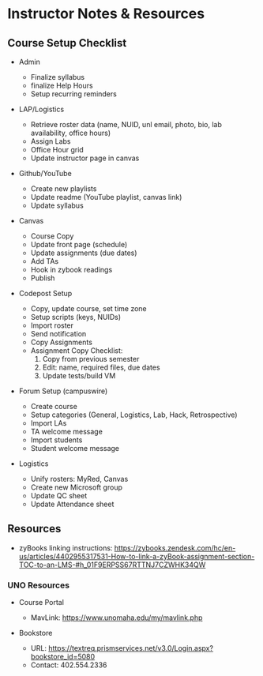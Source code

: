 
# Instructor Notes & Resources

## Course Setup Checklist

* Admin
  * Finalize syllabus
  * finalize Help Hours
  * Setup recurring reminders

* LAP/Logistics
  * Retrieve roster data (name, NUID, unl email, photo, bio, lab availability, office hours)
  * Assign Labs
  * Office Hour grid
  * Update instructor page in canvas

* Github/YouTube
  * Create new playlists
  * Update readme (YouTube playlist, canvas link)
  * Update syllabus

* Canvas
  * Course Copy
  * Update front page (schedule)
  * Update assignments (due dates)
  * Add TAs
  * Hook in zybook readings
  * Publish

* Codepost Setup
  * Copy, update course, set time zone
  * Setup scripts (keys, NUIDs)
  * Import roster
  * Send notification
  * Copy Assignments
  * Assignment Copy Checklist:
    1. Copy from previous semester
    2. Edit: name, required files, due dates
    3. Update tests/build VM

* Forum Setup (campuswire)
  * Create course
  * Setup categories (General, Logistics, Lab, Hack, Retrospective)
  * Import LAs
  * TA welcome message
  * Import students
  * Student welcome message

* Logistics
  * Unify rosters: MyRed, Canvas
  * Create new Microsoft group
  * Update QC sheet
  * Update Attendance sheet

## Resources

* zyBooks linking instructions: https://zybooks.zendesk.com/hc/en-us/articles/4402955317531-How-to-link-a-zyBook-assignment-section-TOC-to-an-LMS-#h_01F9ERPSS67RTTNJ7CZWHK34QW

### UNO Resources

* Course Portal
  * MavLink: https://www.unomaha.edu/my/mavlink.php

* Bookstore
  * URL: https://textreq.prismservices.net/v3.0/Login.aspx?bookstore_id=5080
  * Contact: 402.554.2336
